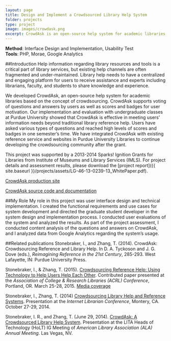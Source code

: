 ```yaml
---
layout: page
title: Design and Implement a Crowdsourced Library Help System
folder: projects
type: project
image: images/crowdask.png
excerpt: CrowdAsk is an open-source help system for academic libraries based on the concept of crowdsourcing. CrowdAsk supports voting of questions and answers by users as well as scores and badges for user motivation.  
---
```


**Method**: Interface Design and Implementation, Usability Test        
**Tools**: PHP, Morae, Google Analytics

##Introduction
Help information regarding library resources and tools is a critical part of library services, but existing help channels are often fragmented and under-maintained. Library help needs to have a centralized and engaging platform for users to receive assistance and experts including librarians, faculty, and students to share knowledge and experience. 

We developed CrowdAsk, an open-source help system for academic libraries based on the concept of crowdsourcing. CrowdAsk supports voting of questions and answers by users as well as scores and badges for user motivation. Our implementation and evaluation with undergraduate classes at Purdue University showed that CrowdAsk is effective in meeting users’ information needs beyond traditional library reference help. Users have asked various types of questions and reached high levels of scores and badges in one semester’s time. We have integrated CrowdAsk with existing reference service and websites in Purdue University Libraries to continue developing the crowdsourcing community after the grant.

This project was supported by a 2013-2014 Sparks! Ignition Grants for Libraries from Institute of Museums and Library Services (IMLS). For project details and assessment results, please download the [project report]({{ site.baseurl }}/projects/assets/LG-46-13-0239-13_WhitePaper.pdf).

[CrowdAsk production site](https://sites.lib.purdue.edu/crowdask/)

[CrowdAsk source code and documentation](https://github.com/crowdask0/crowdask)

##My Role
My role in this project was user interface design and technical implementation. I created the functional requirements and use cases for system development and directed the graduate student developer in the system design and implementation process. I conducted user evaluations of the system and analyzed the results. As part of the project assessment, I conducted content analysis of the questions and answers on CrowdAsk, and I analyzed data from Google Analytics regarding the system’s usage.

##Related publications
Stonebraker, I., and Zhang, T. (2014). CrowdAsk: Crowdsourcing Reference and Library Help. In D. A. Tyckoson and J. G. Dove (eds.), *Reimagining Reference in the 21st Century*, 285-293. West Lafayette, IN: Purdue University Press.

Stonebraker, I., & Zhang, T. (2015). [Crowdsourcing Reference Help: Using Technology to Help Users Help Each Other](http://www.ala.org/acrl/sites/ala.org.acrl/files/content/conferences/confsandpreconfs/2015/Stonebraker_Zhang.pdf). Contributed paper presented at the *Association of College & Research Libraries (ACRL) Conference*, Portland, OR. March 25-28, 2015. [Media coverage](http://lj.libraryjournal.com/2015/04/shows-events/acrl-2015-a-breath-of-fresh-air/)

Stonebraker, I., Zhang, T. (2014) [Crowdsourcing Library Help and Reference Systems](http://www.slideshare.net/ilanabar/crowdask-a-crowdsourcing-reference-system-internet-librarian-2014). Presentation at the *Internet Librarian Conference*, Montery, CA. October 27-29, 2014.

Stonebraker, I. R., and Zhang, T. (June 29, 2014). [CrowdAsk: A Crowdsourced Library Help System](http://www.slideshare.net/ilanabar/crowdask-lita-holt-lightning-talks). Presentation at the LITA Heads of Technology (HoLT) IG Meeting of *American Library Association (ALA) Annual Meeting*. Las Vegas, NV.